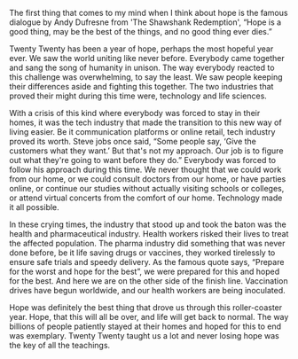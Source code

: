 The first thing that comes to my mind when I think about hope is the famous dialogue by Andy Dufresne from 'The Shawshank Redemption', “Hope is a good thing, may be the best of the things, and no good thing ever dies.”

Twenty Twenty has been a year of hope, perhaps the most hopeful year ever. We saw the world uniting like never before. Everybody came together and sang the song of humanity in unison. The way everybody reacted to this challenge was overwhelming, to say the least. We saw people keeping their differences aside and fighting this together. The two industries that proved their might during this time were, technology and life sciences.

With a crisis of this kind where everybody was forced to stay in their homes, it was the tech industry that made the transition to this new way of living easier. Be it communication platforms or online retail, tech industry proved its worth. Steve jobs once said, “Some people say, ‘Give the customers what they want.’ But that's not my approach. Our job is to figure out what they're going to want before they do.” Everybody was forced to follow his approach during this time. We never thought that we could work from our home, or we could consult doctors from our home, or have parties online, or continue our studies without actually visiting schools or colleges, or attend virtual concerts from the comfort of our home. Technology made it all possible.

In these crying times, the industry that stood up and took the baton was the health and pharmaceutical industry. Health workers risked their lives to treat the affected population. The pharma industry did something that was never done before, be it life saving drugs or vaccines, they worked tirelessly to ensure safe trials and speedy delivery. As the famous quote says, “Prepare for the worst and hope for the best”, we were prepared for this and hoped for the best. And here we are on the other side of the finish line. Vaccination drives have begun worldwide, and our health workers are being inoculated.

Hope was definitely the best thing that drove us through this roller-coaster year. Hope, that this will all be over, and life will get back to normal. The way billions of people patiently stayed at their homes and hoped for this to end was exemplary. Twenty Twenty taught us a lot and never losing hope was the key of all the teachings.

